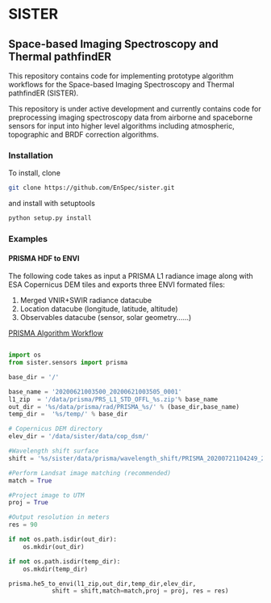 # SISTER
## Space-based Imaging Spectroscopy and Thermal pathfindER

This repository contains code for implementing prototype algorithm workflows
for the Space-based Imaging Spectroscopy and Thermal pathfindER (SISTER).

This repository is under active development and currently contains
code for preprocessing imaging spectroscopy data from airborne and spaceborne
sensors for input into higher level algorithms including atmospheric, topographic
and BRDF correction algorithms.

### Installation
To install, clone
```bash
git clone https://github.com/EnSpec/sister.git
```

and install with setuptools
```bash
python setup.py install
```

### Examples

#### PRISMA HDF to ENVI

The following code takes as input a PRISMA L1 radiance image along with ESA Copernicus DEM tiles and exports
three ENVI formated files:
1. Merged VNIR+SWIR radiance datacube
2. Location datacube (longitude, latitude, altitude)
3. Observables datacube (sensor, solar geometry......)

[PRISMA Algorithm Workflow](https://raw.githubusercontent.com/EnSpec/sister/master/figures/prisma_workflow.svg)

```python

import os
from sister.sensors import prisma

base_dir = '/'

base_name = '20200621003500_20200621003505_0001'
l1_zip  = '/data/prisma/PRS_L1_STD_OFFL_%s.zip'% base_name
out_dir = '%s/data/prisma/rad/PRISMA_%s/' % (base_dir,base_name)
temp_dir =  '%s/temp/' % base_dir

# Copernicus DEM directory
elev_dir = '/data/sister/data/cop_dsm/'

#Wavelength shift surface
shift = '%s/sister/data/prisma/wavelength_shift/PRISMA_20200721104249_20200721104253_0001_wavelength_shift_surface' % base_dir

#Perform Landsat image matching (recommended)
match = True

#Project image to UTM
proj = True

#Output resolution in meters
res = 90

if not os.path.isdir(out_dir):
    os.mkdir(out_dir)

if not os.path.isdir(temp_dir):
    os.mkdir(temp_dir)

prisma.he5_to_envi(l1_zip,out_dir,temp_dir,elev_dir,
            shift = shift,match=match,proj = proj, res = res)

```
